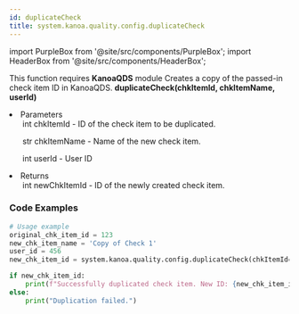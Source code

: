 ```yaml
---
id: duplicateCheck
title: system.kanoa.quality.config.duplicateCheck
---
```


import PurpleBox from '@site/src/components/PurpleBox';
import HeaderBox from '@site/src/components/HeaderBox';

<PurpleBox>This function requires <b>KanoaQDS</b> module</PurpleBox>
<HeaderBox header="Description">Creates a copy of the passed-in check item ID in KanoaQDS.</HeaderBox>
<HeaderBox header="Syntax">
    <b>duplicateCheck(chkItemId, chkItemName, userId)</b>
    <li> Parameters <br />
        <ul>int chkItemId - ID of the check item to be duplicated.</ul>
        <ul>str chkItemName - Name of the new check item.</ul>
        <ul>int userId - User ID</ul>
    </li>
    <li> Returns <br />
        <ul>int newChkItemId - ID of the newly created check item.</ul>
    </li>
</HeaderBox>

### Code Examples
```python
# Usage example
original_chk_item_id = 123
new_chk_item_name = 'Copy of Check 1'
user_id = 456
new_chk_item_id = system.kanoa.quality.config.duplicateCheck(chkItemId=original_chk_item_id, chkItemName=new_chk_item_name, userId=user_id)

if new_chk_item_id:
    print(f"Successfully duplicated check item. New ID: {new_chk_item_id}")
else:
    print("Duplication failed.")
